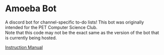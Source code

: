 # Amoeba Bot
A discord bot for channel-specific to-do lists! This bot was originally intended for the PET Computer Science Club.  
Note that this code may not be the exact same as the version of the bot that is currently being hosted.  

[Instruction Manual](https://bit.ly/amoeba-bot-instructions)
